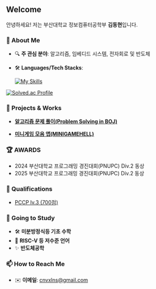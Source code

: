 ## Welcome

안녕하세요! 저는 부산대학교 정보컴퓨터공학부 **김동현**입니다.  

### 🚀 About Me  
- 🔍 **주 관심 분야**: 알고리즘, 임베디드 시스템, 전자회로 및 반도체
- 🛠️ **Languages/Tech Stacks**:

  [![My Skills](https://skillicons.dev/icons?i=c,cpp,py,java)](https://skillicons.dev)

 [![Solved.ac Profile](http://mazassumnida.wtf/api/generate_badge?boj=okmac03)](https://solved.ac/okmac03)


  
  
### 📌 Projects & Works
- **[알고리즘 문제 풀이(Problem Solving in BOJ)](https://github.com/cnvxlns/bojcodes)**

- **[미니게임 모음 앱(MINIGAMEHELL)](https://github.com/cnvxlns/MinigameHell)**

### 🏆 AWARDS
- 2024 부산대학교 프로그래밍 경진대회(PNUPC) Div.2 동상
- 2025 부산대학교 프로그래밍 경진대회(PNUPC) Div.2 동상

### 🪪 Qualifications
- [PCCP lv.3 (700점)](https://certi.programmers.co.kr/result/share/11665?utm_campaign=certi-issuance-share&utm_content=share&utm_medium=social&utm_source=community)

### 🎯 Going to Study
- 🛠️ **미분방정식등 기초 수학**
- 📡 **RISC-V 등 저수준 언어**
- ✨ **반도체공학**
  
### 📫 How to Reach Me  
- ✉️ **이메일**: cnvxlns@gmail.com


